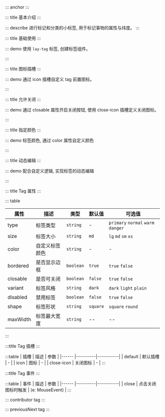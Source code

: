 ::: anchor
:::

::: title 基本介绍
:::

::: describe 进行标记和分类的小标签, 用于标记事物的属性与纬度。
:::

::: title 基础使用
:::

::: demo 使用 `lay-tag` 标签, 创建标签组件。

<template>
  <lay-space size="md">
    <lay-tag maxWidth="100px">标签</lay-tag>
    <lay-tag v-for="type in TAG_TYPES" :type="type">标签</lay-tag>
  </lay-space>
</template>

<script setup>
const TAG_TYPES = [
  "primary",
  "normal",
  "warm",
  "danger",
];
</script>

:::

::: title 图标插槽
:::

::: demo 通过 icon 插槽自定义 tag 前置图标。

<template>
<lay-space size="md">
  <lay-tag>
    <template #icon>
      <lay-icon type="layui-icon-vercode" />
    </template>
    tag
  </lay-tag>
  <lay-tag>
    <template #icon>
      <lay-icon type="layui-icon-login-qq" />
    </template>
    tag
  </lay-tag>
  <lay-tag>
    <template #icon>
      <lay-icon type="layui-icon-star-fill" />
    </template>
    tag
  </lay-tag>
</lay-space>
</template>

<script>
</script>
<style>
.tag-demo {
  width: 500px;
  display: flex;
  margin-bottom: 15px;
}
.tag-demo .layui-tag{
  margin-right: 15px;
}
</style>

:::

::: title 允许关闭
:::

::: demo 通过 closable 属性开启关闭按钮, 使用 close-icon 插槽定义关闭图标。

<template>
<lay-space size="md">
  <lay-tag closable>Tag</lay-tag>
  <lay-tag closable>
    Tag 2
  </lay-tag>
  <lay-tag closable>
    custom close icon
    <template #close-icon><lay-icon type="layui-icon-close-fill" /></template>
  </lay-tag>
</lay-space>
</template>

<script>
</script>
<style>
.tag-demo {
  width: 500px;
  display: flex;
  margin-bottom: 15px;
}
.tag-demo .layui-tag{
  margin-right: 15px;
}
</style>

:::

::: title 指定颜色
:::

::: demo 标签颜色, 通过 color 属性自定义颜色

<template>
<lay-space direction="vertical" size="md">
  <lay-space size="md">
    <lay-tag v-for="color in COLORS" :color="color" variant="light">标签</lay-tag>
  </lay-space>
</lay-space>
</template>

<script>
import { ref } from 'vue'

export default {
  setup() {

    const COLORS = [
      "#165DFF",
      "#722ED1",
      "#D91AD9",
      "#F5319D",
    ];

    return {
      TAG_COLORS,
      COLORS
    }
  }
}
</script>
<style>
.tag-demo {
  width: 500px;
  display: flex;
  margin-bottom: 15px;
}
.tag-demo .layui-tag{
  margin-right: 15px;
}
.tag-demo-variant{
  margin-bottom: 10px;
}
</style>

:::

::: title 动态编辑
:::

::: demo 配合自定义逻辑, 实现标签的动态编辑

<template>
  <template v-for="(tag, index) of tagData" :key="`tag-${index}`">
  <lay-tag 
    closable
    maxWidth="100px"
    @close="handleClose(index)"
    style="margin-right: 5px;"
    >
    {{tag}} 
  </lay-tag>
  </template>
  <span id="tagDemo" @click="handlerFocus">
    <lay-input 
    v-if="showInput"   
    ref="inputRef"      
    v-model.trim="inputVal"
    autofocus
    style="width:60px; height:24px"
    @keyup.enter="handleAdd"
    @blur="handleAdd" />
  <lay-tag 
    v-else 
    >
    <template #icon>
      <lay-icon type="layui-icon-addition"/>
    </template>
    添加
  </lay-tag>
  </span>
</template>

<script>
import { ref, nextTick } from 'vue';

export default {
  setup() {
    const tagData = ref(['Tag', 'Selected', 'Tags']);
    const inputRef = ref(null);
    const showInput = ref(false);
    const inputVal = ref('');

    const handleAdd = () => {
      if (inputVal.value) {
        tagData.value.push(inputVal.value);
        inputVal.value = '';
      }
      showInput.value = false;
    };

    const handleClose = (index) => {
      tagData.value.splice(index, 1);
    };

    const handlerFocus = (e) => {
      showInput.value = true;
      console.log("FIXME 临时")
      setTimeout(() => {
        document.querySelector('#tagDemo input').focus()
      },200)
 
    }

    return {
      tagData,
      inputRef,
      showInput,
      inputVal,
      handleAdd,
      handleClose,
      handlerFocus,
    };
  },
};
</script>
:::


::: title Tag 属性
:::

::: table

| 属性        | 描述     | 类型    | 默认值    | 可选值                             |
| ----------- | -------- | ------ | ------ | ------ |
| type        | 标签类型  | `string` | -| `primary` `normal` `warm` `danger`
| size | 标签大小 |`string` | `md` | `lg` `md` `sm` `xs`|
| color | 自定义标签颜色 | `string` | -| - | 
| bordered | 是否显示边框 | `boolean` | `true` | `true` `false`|
| closable | 是否可关闭 | `boolean` | `false` | `true` `false`|
| variant  | 标签风格  | `string` | `dark` | `dark` `light` `plain`|
| disabled | 禁用标签  | `boolean` | `false` | `true` `false`|
| shape    | 标签形状  | `string` | `square` | `square` `round`|
| maxWidth | 标签最大宽度 | `string`| -- | --|

:::

:::title Tag 插槽
:::

:::table
| 插槽 | 描述 | 参数 |
|------ |----------|-----------|
| default | 默认插槽 | - |
| icon | 图标 | - |
| close-icon | 关闭图标 | - |
:::

:::title Tag 事件
:::

:::table
| 事件 | 描述 | 参数 |
|------ |----------|-----------|
| close | 点击关闭图标时触发 | (e: MouseEvent) |
:::

::: contributor tag
:::  

::: previousNext tag
:::